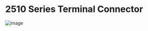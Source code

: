 # 2510 Series Terminal Connector
![image](https://user-images.githubusercontent.com/4562957/202499135-2e88fe3d-7794-4123-bffc-2f5352068d88.png)

